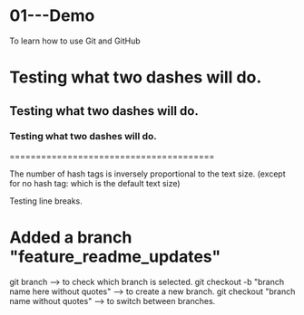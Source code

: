 # 01---Demo
To learn how to use Git and GitHub
# Testing what two dashes will do.
## Testing what two dashes will do.
### Testing what two dashes will do.
=======================================

The number of hash tags is inversely proportional to the text size. (except for no hash tag: which is the default text size)

Testing line breaks. 

# Added a branch "feature_readme_updates"

git branch --> to check which branch is selected. 
git checkout -b "branch name here without quotes" --> to create a new branch.
git checkout "branch name without quotes" --> to switch between branches.